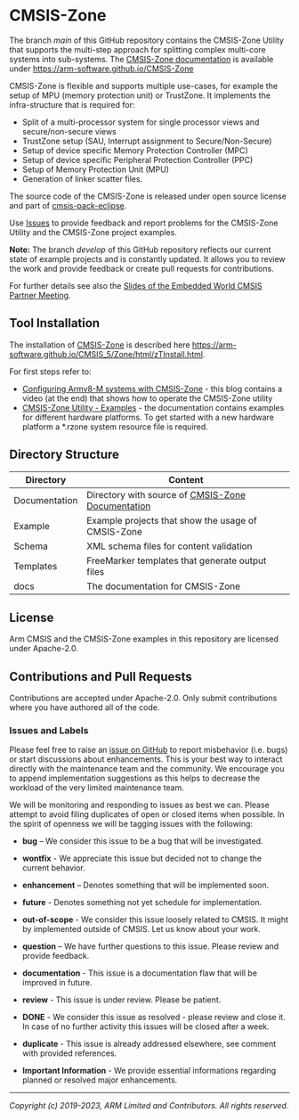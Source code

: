 # CMSIS-Zone

The branch *main* of this GitHub repository contains the CMSIS-Zone Utility that supports
the multi-step approach for splitting complex multi-core systems into sub-systems.
The [CMSIS-Zone documentation](https://arm-software.github.io/CMSIS-Zone) is available under
https://arm-software.github.io/CMSIS-Zone

CMSIS-Zone is flexible and supports multiple use-cases, for example the setup of MPU (memory protection unit) or TrustZone.
It implements the infra-structure that is required for:
  - Split of a multi-processor system for single processor views and secure/non-secure views
  - TrustZone setup (SAU, Interrupt assignment to Secure/Non-Secure)
  - Setup of device specific Memory Protection Controller (MPC)
  - Setup of device specific Peripheral Protection Controller (PPC)
  - Setup of Memory Protection Unit (MPU)
  - Generation of linker scatter files.

The source code of the CMSIS-Zone is released under open source license and part of [cmsis-pack-eclipse](https://github.com/ARM-software/cmsis-pack-eclipse).

Use [Issues](https://github.com/ARM-software/CMSIS-Zone#issues-and-labels) to provide feedback and report problems for the CMSIS-Zone Utility and the CMSIS-Zone project examples.

**Note:** The branch *develop* of this GitHub repository reflects our current state of
example projects and is constantly updated. It allows you to review the work and provide feedback or create pull requests for contributions.

For further details see also the [Slides of the Embedded World CMSIS Partner Meeting](https://github.com/ARM-software/CMSIS_5/blob/develop/CMSIS_EW2019.pdf).

## Tool Installation
The installation of [CMSIS-Zone](https://arm-software.github.io/CMSIS_5/Zone/html/zTInstall.html) is described here https://arm-software.github.io/CMSIS_5/Zone/html/zTInstall.html.

For first steps refer to:
  - [Configuring Armv8-M systems with CMSIS-Zone](https://community.arm.com/developer/tools-software/tools/b/tools-software-ides-blog/posts/configuring-armv8-m-systems-with-cmsis-zone) - this blog contains a video (at the end) that shows how to operate the CMSIS-Zone utility
  - [CMSIS-Zone Utility - Examples](https://arm-software.github.io/CMSIS-Zone/zTExamples.html) - the documentation contains examples for different hardware platforms. To get started with a new hardware platform a \*.rzone system resource file is required.

## Directory Structure

| Directory            | Content                                                   |
| -------------------- | --------------------------------------------------------- |
| Documentation        | Directory with source of [CMSIS-Zone Documentation](https://arm-software.github.io/CMSIS-Zone)|
| Example              | Example projects that show the usage of CMSIS-Zone        |
| Schema               | XML schema files for content validation                   |
| Templates            | FreeMarker templates that generate output files           |
| docs                 | The documentation for CMSIS-Zone                          |

## License

Arm CMSIS and the CMSIS-Zone examples in this repository are licensed under Apache-2.0.

## Contributions and Pull Requests

Contributions are accepted under Apache-2.0. Only submit contributions where you have authored all of the code.

### Issues and Labels

Please feel free to raise an [issue on GitHub](https://github.com/ARM-software/CMSIS-Zone/issues)
to report misbehavior (i.e. bugs) or start discussions about enhancements. This
is your best way to interact directly with the maintenance team and the community.
We encourage you to append implementation suggestions as this helps to decrease the
workload of the very limited maintenance team.

We will be monitoring and responding to issues as best we can.
Please attempt to avoid filing duplicates of open or closed items when possible.
In the spirit of openness we will be tagging issues with the following:

- **bug** – We consider this issue to be a bug that will be investigated.

- **wontfix** - We appreciate this issue but decided not to change the current behavior.

- **enhancement** – Denotes something that will be implemented soon.

- **future** - Denotes something not yet schedule for implementation.

- **out-of-scope** - We consider this issue loosely related to CMSIS. It might by implemented outside of CMSIS. Let us know about your work.

- **question** – We have further questions to this issue. Please review and provide feedback.

- **documentation** - This issue is a documentation flaw that will be improved in future.

- **review** - This issue is under review. Please be patient.

- **DONE** - We consider this issue as resolved - please review and close it. In case of no further activity this issues will be closed after a week.

- **duplicate** - This issue is already addressed elsewhere, see comment with provided references.

- **Important Information** - We provide essential informations regarding planned or resolved major enhancements.

---

_Copyright (c) 2019-2023, ARM Limited and Contributors. All rights reserved._

